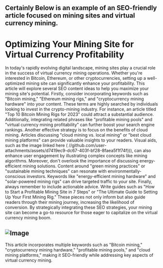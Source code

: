 Certainly Below is an example of an SEO-friendly article focused on mining sites and virtual currency mining.
---
# Optimizing Your Mining Site for Virtual Currency Profitability
In today's rapidly evolving digital landscape, mining sites play a crucial role in the success of virtual currency mining operations. Whether you're interested in Bitcoin, Ethereum, or other cryptocurrencies, setting up a well-optimized mining site can significantly enhance your profitability. This article will explore several SEO content ideas to help you maximize your mining site's potential.
Firstly, consider incorporating keywords such as "Bitcoin mining," "Ethereum mining rigs," and "cryptocurrency mining hardware" into your content. These terms are highly searched by individuals looking to invest in the crypto-mining industry. For instance, an article titled "Top 10 Bitcoin Mining Rigs for 2023" could attract a substantial audience. Additionally, integrating related phrases like "profitable mining pools" and "virtual currency mining profitability" can further boost your search engine rankings.
Another effective strategy is to focus on the benefits of cloud mining. Articles discussing "cloud mining vs. local mining" or "best cloud mining platforms" can provide valuable insights to your readers. Visual aids, such as the image linked here ( //github.com/user-attachments/assets/d7419ec9-dc67-403f-bf28-8faea5f1f74f))), can also enhance user engagement by illustrating complex concepts like mining algorithms.
Moreover, don't overlook the importance of discussing energy-efficient mining solutions. Content around "green mining practices" or "sustainable mining techniques" can resonate with environmentally-conscious investors. Keywords like "energy-efficient mining hardware" and "solar-powered mining rigs" can drive targeted traffic to your site.
Finally, always remember to include actionable advice. Write guides such as "How to Start a Profitable Mining Site in 7 Steps" or "The Ultimate Guide to Setting Up Your First Mining Rig." These pieces not only inform but also guide readers through their mining journey, increasing the likelihood of conversion.
By strategically integrating these SEO strategies, your mining site can become a go-to resource for those eager to capitalize on the virtual currency mining boom.

![Image](https://github.com/user-attachments/assets/d7419ec9-dc67-403f-bf28-8faea5f1f74f)
--- 
This article incorporates multiple keywords such as "Bitcoin mining," "cryptocurrency mining hardware," "profitable mining pools," and "cloud mining platforms," making it SEO-friendly while addressing key aspects of virtual currency mining.
